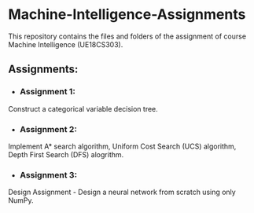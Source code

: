 # Machine-Intelligence-Assignments
This repository contains the files and folders of the assignment of course Machine Intelligence (UE18CS303).


## Assignments: 
- ### Assignment 1: 
Construct a categorical variable decision tree.

- ### Assignment 2:
Implement A* search algorithm, Uniform Cost Search (UCS) algorithm, Depth First Search (DFS) alogrithm.

- ### Assignment 3:
Design Assignment - Design a neural network from scratch using only NumPy.
